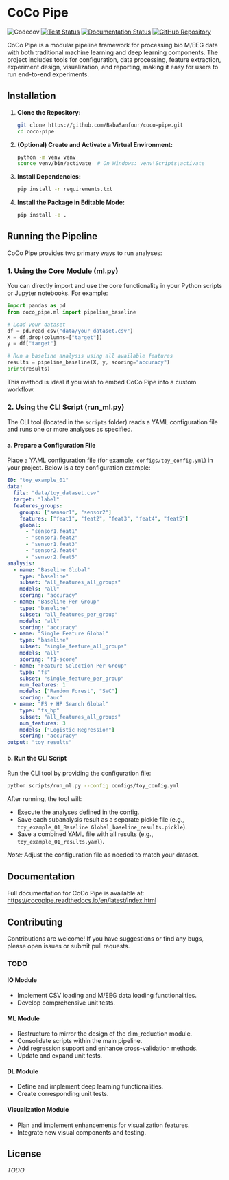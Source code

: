 # CoCo Pipe

![Codecov](https://img.shields.io/codecov/c/github/BabaSanfour/coco-pipe)
[![Test Status](https://img.shields.io/github/actions/workflow/status/BabaSanfour/coco-pipe/python-tests.yml?branch=main&label=tests)](https://github.com/BabaSanfour/coco-pipe/actions?query=workflow%3Apython-tests)
[![Documentation Status](https://readthedocs.org/projects/cocopipe/badge/?version=latest)](https://cocopipe.readthedocs.io/en/latest/?badge=latest)
[![GitHub Repository](https://img.shields.io/badge/Source%20Code-BabaSanfour%2Fcocopipe-blue)](https://github.com/BabaSanfour/coco-pipe)

CoCo Pipe is a modular pipeline framework for processing bio M/EEG data with both traditional machine learning and deep learning components. The project includes tools for configuration, data processing, feature extraction, experiment design, visualization, and reporting, making it easy for users to run end-to-end experiments.

## Installation

1. **Clone the Repository:**

   ```bash
   git clone https://github.com/BabaSanfour/coco-pipe.git
   cd coco-pipe
   ```

2. **(Optional) Create and Activate a Virtual Environment:**

   ```bash
   python -m venv venv
   source venv/bin/activate  # On Windows: venv\Scripts\activate
   ```

3. **Install Dependencies:**

   ```bash
   pip install -r requirements.txt
   ```

4. **Install the Package in Editable Mode:**

   ```bash
   pip install -e .
   ```

## Running the Pipeline

CoCo Pipe provides two primary ways to run analyses:

### 1. Using the Core Module (ml.py)
You can directly import and use the core functionality in your Python scripts or Jupyter notebooks. For example:

```python
import pandas as pd
from coco_pipe.ml import pipeline_baseline

# Load your dataset
df = pd.read_csv("data/your_dataset.csv")
X = df.drop(columns=["target"])
y = df["target"]

# Run a baseline analysis using all available features
results = pipeline_baseline(X, y, scoring="accuracy")
print(results)
```

This method is ideal if you wish to embed CoCo Pipe into a custom workflow.

### 2. Using the CLI Script (run_ml.py)
The CLI tool (located in the `scripts` folder) reads a YAML configuration file and runs one or more analyses as specified.

#### a. Prepare a Configuration File
Place a YAML configuration file (for example, `configs/toy_config.yml`) in your project. Below is a toy configuration example:

```yaml
ID: "toy_example_01"
data:
  file: "data/toy_dataset.csv"
  target: "label"
  features_groups:
    groups: ["sensor1", "sensor2"]
    features: ["feat1", "feat2", "feat3", "feat4", "feat5"]
    global:
      - "sensor1.feat1"
      - "sensor1.feat2"
      - "sensor1.feat3"
      - "sensor2.feat4"
      - "sensor2.feat5"
analysis:
  - name: "Baseline Global"
    type: "baseline"
    subset: "all_features_all_groups"
    models: "all"
    scoring: "accuracy"
  - name: "Baseline Per Group"
    type: "baseline"
    subset: "all_features_per_group"
    models: "all"
    scoring: "accuracy"
  - name: "Single Feature Global"
    type: "baseline"
    subset: "single_feature_all_groups"
    models: "all"
    scoring: "f1-score"
  - name: "Feature Selection Per Group"
    type: "fs"
    subset: "single_feature_per_group"
    num_features: 1
    models: ["Random Forest", "SVC"]
    scoring: "auc"
  - name: "FS + HP Search Global"
    type: "fs_hp"
    subset: "all_features_all_groups"
    num_features: 3
    models: ["Logistic Regression"]
    scoring: "accuracy"
output: "toy_results"
```

#### b. Run the CLI Script
Run the CLI tool by providing the configuration file:

```bash
python scripts/run_ml.py --config configs/toy_config.yml
```

After running, the tool will:
- Execute the analyses defined in the config.
- Save each subanalysis result as a separate pickle file (e.g., `toy_example_01_Baseline Global_baseline_results.pickle`).
- Save a combined YAML file with all results (e.g., `toy_example_01_results.yaml`).

*Note:* Adjust the configuration file as needed to match your dataset.

## Documentation

Full documentation for CoCo Pipe is available at:  
https://cocopipe.readthedocs.io/en/latest/index.html

## Contributing

Contributions are welcome! If you have suggestions or find any bugs, please open issues or submit pull requests.

### TODO

#### IO Module
- Implement CSV loading and M/EEG data loading functionalities.
- Develop comprehensive unit tests.

#### ML Module
- Restructure to mirror the design of the dim_reduction module.
- Consolidate scripts within the main pipeline.
- Add regression support and enhance cross-validation methods.
- Update and expand unit tests.

#### DL Module
- Define and implement deep learning functionalities.
- Create corresponding unit tests.

#### Visualization Module
- Plan and implement enhancements for visualization features.
- Integrate new visual components and testing.

## License

*TODO*